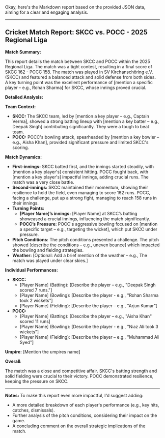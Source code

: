 Okay, here's the Markdown report based on the provided JSON data, aiming for a clear and engaging analysis.

---

## Cricket Match Report: SKCC vs. POCC - 2025 Regional Liga

**Match Summary:**

This report details the match between SKCC and POCC within the 2025 Regional Liga. The match was a tight contest, resulting in a final score of SKCC 162 - POCC 158. The match was played in SV Kirchanschöring e.V. (SKCC) and featured a balanced attack and solid defense from both sides. A key turning point was the excellent performance of [mention a specific player – e.g., Rohan Sharma] for SKCC, whose innings proved crucial.

**Detailed Analysis:**

**Team Context:**

*   **SKCC:**  The SKCC team, led by [mention a key player – e.g., Captain Verma], showed a strong batting lineup with [mention a key batter – e.g.,  Deepak Singh] contributing significantly. They were a tough to beat team.
*   **POCC:** POCC's bowling attack, spearheaded by [mention a key bowler – e.g.,  Aisha Khan], provided significant pressure and limited SKCC's scoring.

**Match Dynamics:**

*   **First-innings:** SKCC batted first, and the innings started steadily, with [mention a key player's] consistent hitting.  POCC fought back, with [mention a key player's] impactful innings, adding crucial runs. The match was a very close battle.
*   **Second-innings:** SKCC maintained their momentum, showing their resilience to hold the field, even managing to score 162 runs. POCC, facing a challenge, put up a strong fight, managing to reach 158 runs in their innings.
*   **Turning Points:**
    *   **[Player Name]’s innings:** [Player Name] at SKCC’s batting showcased a crucial innings, influencing the match significantly.
    *   **POCC’s Pressure:** POCC's aggressive bowling focused on [mention a specific target – e.g., targeting the wicket], which put SKCC under pressure.
*   **Pitch Conditions:** The pitch conditions presented a challenge. The pitch showed [describe the conditions – e.g., uneven bounce] which impacted the bowling and fielding strategies.
*   **Weather:** [Optional: Add a brief mention of the weather – e.g., The match was played under clear skies.]

**Individual Performances:**

*   **SKCC:**
    *   [Player Name] (Batting): [Describe the player – e.g.,  \"Deepak Singh scored 7 runs.\"]
    *   [Player Name] (Bowling): [Describe the player - e.g., \"Rohan Sharma took 2 wickets\"]
    *   [Player Name] (Fielding): [Describe the player – e.g., \"Arjun Kumar\"]
*   **POCC:**
    *   [Player Name] (Batting): [Describe the player – e.g., \"Aisha Khan\" scored 11 runs]
    *   [Player Name] (Bowling): [Describe the player - e.g., \"Niaz Ali took 3 wickets\"]
    *   [Player Name] (Fielding): [Describe the player – e.g., \"Muhammad Ali Syed\"]

**Umpire:** [Mention the umpires name]

**Overall:**

The match was a close and competitive affair.  SKCC's batting strength and solid fielding were crucial to their victory. POCC demonstrated resilience, keeping the pressure on SKCC.

---

**Notes:**  To make this report even more impactful, I'd suggest adding:

*   A more detailed breakdown of each player's performance (e.g., key hits, catches, dismissals).
*   Further analysis of the pitch conditions, considering their impact on the game.
*   A concluding comment on the overall strategic implications of the match.
